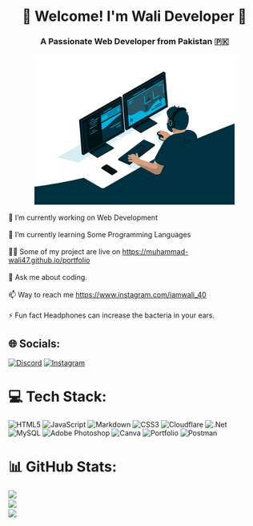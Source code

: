 
<h1 align="center">🚀 Welcome! I'm Wali Developer 🌟</h1>
<h3 align="center">A Passionate Web Developer from Pakistan 🇵🇰</h3>
<p align="center">
<img src="https://github.com/faizankam/faizankam/blob/main/coding.gif" width="400">
</p>

🔭 I’m currently working on Web Development<br><br>🌱 I’m currently learning Some Programming Languages<br><br>👨‍💻 Some of my project are live on https://muhammad-wali47.github.io/portfolio<br><br>💬 Ask me about coding.<br><br>📫 Way to reach me https://www.instagram.com/iamwali_40 <br><br>⚡ Fun fact Headphones can increase the bacteria in your ears.
## 🌐 Socials:
[![Discord](https://img.shields.io/badge/Discord-%237289DA.svg?logo=discord&logoColor=white)](https://discord.gg/https://discord.gg/hBhgqj4Sqp) [![Instagram](https://img.shields.io/badge/Instagram-%23E4405F.svg?logo=Instagram&logoColor=white)](https://instagram.com/iamwali_40) 

# 💻 Tech Stack:
![HTML5](https://img.shields.io/badge/html5-%23E34F26.svg?style=for-the-badge&logo=html5&logoColor=white) ![JavaScript](https://img.shields.io/badge/javascript-%23323330.svg?style=for-the-badge&logo=javascript&logoColor=%23F7DF1E) ![Markdown](https://img.shields.io/badge/markdown-%23000000.svg?style=for-the-badge&logo=markdown&logoColor=white) ![CSS3](https://img.shields.io/badge/css3-%231572B6.svg?style=for-the-badge&logo=css3&logoColor=white) ![Cloudflare](https://img.shields.io/badge/Cloudflare-F38020?style=for-the-badge&logo=Cloudflare&logoColor=white) ![.Net](https://img.shields.io/badge/.NET-5C2D91?style=for-the-badge&logo=.net&logoColor=white) ![MySQL](https://img.shields.io/badge/mysql-%2300f.svg?style=for-the-badge&logo=mysql&logoColor=white) ![Adobe Photoshop](https://img.shields.io/badge/adobephotoshop-%2331A8FF.svg?style=for-the-badge&logo=adobephotoshop&logoColor=white) ![Canva](https://img.shields.io/badge/Canva-%2300C4CC.svg?style=for-the-badge&logo=Canva&logoColor=white) ![Portfolio](https://img.shields.io/badge/Portfolio-%23000000.svg?style=for-the-badge&logo=firefox&logoColor=#FF7139) ![Postman](https://img.shields.io/badge/Postman-FF6C37?style=for-the-badge&logo=postman&logoColor=white)
# 📊 GitHub Stats:
![](https://github-readme-stats.vercel.app/api?username=Muhammad-wali47&theme=blueberry&hide_border=false&include_all_commits=false&count_private=false)<br/>
![](https://github-readme-streak-stats.herokuapp.com/?user=Muhammad-wali47&theme=blueberry&hide_border=false)<br/>
![](https://github-readme-stats.vercel.app/api/top-langs/?username=Muhammad-wali47&theme=blueberry&hide_border=false&include_all_commits=false&count_private=false&layout=compact)

<!-- Proudly created with GPRM ( https://gprm.itsvg.in ) -->  
